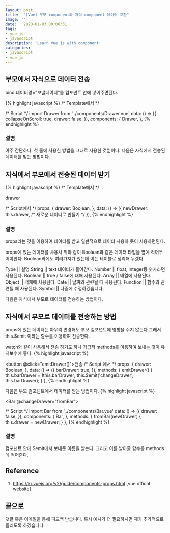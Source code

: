 ```yaml
---
layout: post
title:  "[Vue] 부모 component와 자식 component 데이터 교환"
image: ''
date:   2020-01-03 00:06:31
tags:
- vue js
- javascript
description: 'Learn Vue js with component'
categories:
- javascript
- vue js
---
```


## 부모에서 자식으로 데이터 전송
bind:데이터명="보낼데이터"를 컴포넌트 안에 넣어주면된다.

{% highlight javascript %}
/* Template에서 */
<Drawer :drawer="drawer"></Drawer>

/* Script */
import Drawer from '../components/Drawer.vue'
data: () => ({
    collapseOnScroll: true,
    drawer: false,
}),
components: {
    Drawer,
},
{% endhighlight %}

### 설명
아주 간단하다. 첫 줄에 사용한 방법을 그대로 사용한 것뿐이다.
다음은 자식에서 전송된 데이터를 받는 방법이다.

## 자식에서 부모에서 전송된 데이터 받기
{% highlight javascript %}
/* Template에서 */
<p>drawer</p>
/* Script에서 */
props: {
    drawer: Boolean,
},
data: () => ({
    newDrawer: this.drawer, /* 새로운 데이터로 만들기 */
}),
{% endhighlight %}

### 설명
props라는 것을 이용하여 데이터를 받고 일반적으로 데이터 사용하 듯이 사용하면된다.

props에 있는 데이터를 사용시 위와 같이 Boolean과 같은 데이터 타입을 옆에 적어두어야한다.
Boolean외에도 여러가지가 있는데 이는 테이블로 정리해 두겠다.

Type || 설명
String || text 데이터가 들어간다.
Number || float, integer등 숫자라면 사용된다.
Boolean || true / false에 대해 사용된다.
Array || 배열에 사용된다.
Object || 객체에 사용된다.
Date || 날짜와 관련될 때 사용된다.
Function || 함수와 관련될 때 사용된다.
Symbol || 나중에 수정하겠습니다.

다음은 자식에서 부모로 데이터를 전송하는 방법이다.

## 자식에서 부모로 데이터를 전송하는 방법
props에 있는 데이터는 아무리 변경해도 부모 컴포넌트에 영향을 주지 않는다 그래서
this.$emit 이라는 함수를 이용하여 전송한다.

watch와 같이 사용해서 전송 하기도 하나 가급적 methods를 이용하여 보내는 것이 유지보수에 좋다.
{% highlight javascript %}
<!-- Template -->
<button @click="emitDrawer()">전송</button>
/* Script 에서 */
props: {
        drawer: Boolean,
    },
    data: () => ({
        barDrawer: true,
    }),
methods: {
    emitDrawer() {
        this.barDrawer = !this.barDrawer;
        this.$emit('changeDrawer', this.barDrawer);
    }
},
{% endhighlight %}

다음은 부모 컴포넌트에서 데이터를 받는 방법이다.
{% highlight javascript %}
<!-- Template -->
<Bar @changeDrawer="fromBar"></Bar>

/* Script */
import Bar from '../components/Bar.vue'
data: () => ({
    drawer: false,
}),
components: {
    Bar,
},
methods: {
    fromBar(newDrawer) {
        this.drawer = newDrawer;
    }
},
{% endhighlight %}
### 설명
컴포넌트 안에 $emit에서 보내준 이름을 받는다. 그리고 이를 받아줄 함수를 methods에 적어준다.

## Reference
1. https://kr.vuejs.org/v2/guide/components-props.html [vue offical website]

## 끝으로
댓글 혹은 이메일을 통해 피드백 받습니다. 혹시 예시가 더 필요하시면 제가 추가적으로 올리도록 하겠습니다.
